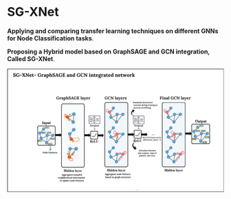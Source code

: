 # SG-XNet
__Applying and comparing transfer learning techniques on different GNNs for Node Classification tasks__.


__Proposing a Hybrid model based on GraphSAGE and GCN integration, Called SG-XNet__.

![](SGXNet.png)
